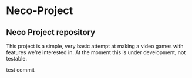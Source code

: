 Neco-Project
============

Neco Project repository
------------

This project is a simple, very basic attempt at making a video games with features we're interested in.
At the moment this is under development, not testable.

test commit